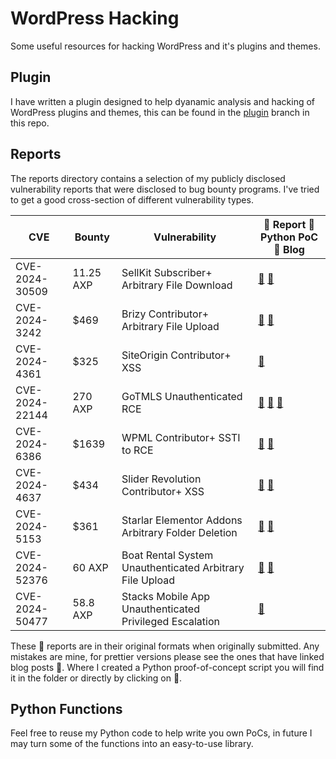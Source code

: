 # WordPress Hacking

Some useful resources for hacking WordPress and it's plugins and themes.

## Plugin

I have written a plugin designed to help dyanamic analysis and hacking of WordPress plugins and themes, this can be found in the [plugin](https://github.com/stealthcopter/wordpress-hacking/tree/plugin) branch in this repo.

## Reports

The reports directory contains a selection of my publicly disclosed vulnerability reports that were disclosed to bug bounty programs. I've tried to get a good cross-section of different vulnerability types. 

| CVE            | Bounty    | Vulnerability                                            | 📄 Report 🐍 Python PoC 🔗 Blog                                                                                                                                    |
|----------------|-----------|----------------------------------------------------------|--------------------------------------------------------------------------------------------------------------------------------------------------------------------|
| CVE-2024-30509 | 11.25 AXP | SellKit Subscriber+ Arbitrary File Download              | [📄](reports/sellkit-arbitrary-file-download) [🐍](reports/sellkit-arbitrary-file-download/sellkit.py)                                                             |        
| CVE-2024-3242  | $469      | Brizy Contributor+ Arbitrary File Upload                 | [📄](reports/brizy-contributor-rce-2) [🐍](reports/brizy-contributor-rce-2/brizy-rce2.py)                                                                          |        
| CVE-2024-4361  | $325      | SiteOrigin Contributor+ XSS                              | [📄](reports/siteorigin-panels-xxs)                                                                                                                                |        
| CVE-2024-22144 | 270 AXP   | GoTMLS Unauthenticated RCE                               | [📄](reports/gotmls-rce) [🐍](reports/gotmls-rce/gotmls.py) [🔗](https://sec.stealthcopter.com/cve-2024-22144/)                                                    |        
| CVE-2024-6386  | $1639     | WPML Contributor+ SSTI to RCE                            | [📄](reports/sitepress-multilingual-cms-rce/wpml-ssti-rce.md) [🔗](https://sec.stealthcopter.com/wpml-rce-via-twig-ssti/)                                          |
| CVE-2024-4637  | $434      | Slider Revolution Contributor+ XSS                       | [📄](reports/revslider-xss) [🐍](reports/revslider-xss/exploit.py)                                                                                                 |
| CVE-2024-5153  | $361      | Starlar Elementor Addons Arbitrary Folder Deletion       | [📄](reports/startklar-elmentor-forms-extwidgets-arbitrary-folder-deletion) [🐍](reports/startklar-elmentor-forms-extwidgets-arbitrary-folder-deletion/exploit.py) |
| CVE-2024-52376 | 60 AXP    | Boat Rental System Unauthenticated Arbitrary File Upload | [📄](reports/boat-rental-system-arb-file-upload) [🐍](reports/boat-rental-system-arb-file-upload/exploit.py)                                                       |
| CVE-2024-50477 | 58.8 AXP  | Stacks Mobile App Unauthenticated Privileged Escalation  | [📄](reports/stacks-mobile-app-builder-priv-esc/stacks-mobile-app-builder-priv-esc.md)                                                                             |

These 📄 reports are in their original formats when originally submitted. Any mistakes are mine, for prettier versions please see the ones that have linked blog posts 🔗. Where I created a Python proof-of-concept script you will find it in the folder or directly by clicking on 🐍.

## Python Functions

Feel free to reuse my Python code to help write you own PoCs, in future I may turn some of the functions into an easy-to-use library.
